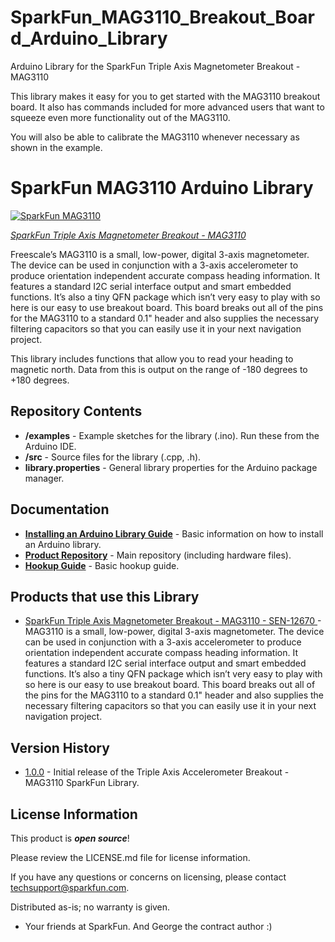 SparkFun_MAG3110_Breakout_Board_Arduino_Library
============================================
Arduino Library for the SparkFun Triple Axis Magnetometer Breakout - MAG3110

This library makes it easy for you to get started with the MAG3110 breakout board. It also has commands included for more advanced users that want to squeeze even more functionality out of the MAG3110.

You will also be able to calibrate the MAG3110 whenever necessary as shown in the example.

SparkFun MAG3110 Arduino Library
========================================

[![SparkFun MAG3110](https://cdn.sparkfun.com//assets/parts/9/3/9/8/12670-01.jpg)](https://www.sparkfun.com/products/12670)

[*SparkFun Triple Axis Magnetometer Breakout - MAG3110*](https://www.sparkfun.com/products/12670)

Freescale’s MAG3110 is a small, low-power, digital 3-axis magnetometer. The device can be used in conjunction with a 3-axis accelerometer to produce orientation independent accurate compass heading information. It features a standard I2C serial interface output and smart embedded functions. It’s also a tiny QFN package which isn’t very easy to play with so here is our easy to use breakout board. This board breaks out all of the pins for the MAG3110 to a standard 0.1" header and also supplies the necessary filtering capacitors so that you can easily use it in your next navigation project.

This library includes functions that allow you to read your heading to magnetic north. Data from this is output on the range of -180 degrees to +180 degrees.


Repository Contents
-------------------

* **/examples** - Example sketches for the library (.ino). Run these from the Arduino IDE. 
* **/src** - Source files for the library (.cpp, .h).
* **library.properties** - General library properties for the Arduino package manager. 


Documentation
--------------

* **[Installing an Arduino Library Guide](https://learn.sparkfun.com/tutorials/installing-an-arduino-library)** - Basic information on how to install an Arduino library.
* **[Product Repository](https://github.com/sparkfun/MAG3110_Breakout_Board)** - Main repository (including hardware files).
* **[Hookup Guide](https://learn.sparkfun.com/tutorials/mag3110-magnetometer-hookup-guide-)** - Basic hookup guide.

Products that use this Library 
---------------------------------

* [SparkFun Triple Axis Magnetometer Breakout - MAG3110 - SEN-12670 ](https://www.sparkfun.com/products/12670)- MAG3110 is a small, low-power, digital 3-axis magnetometer. The device can be used in conjunction with a 3-axis accelerometer to produce orientation independent accurate compass heading information. It features a standard I2C serial interface output and smart embedded functions. It’s also a tiny QFN package which isn’t very easy to play with so here is our easy to use breakout board. This board breaks out all of the pins for the MAG3110 to a standard 0.1" header and also supplies the necessary filtering capacitors so that you can easily use it in your next navigation project.

Version History
---------------

* [1.0.0]() - Initial release of the Triple Axis Accelerometer Breakout - MAG3110 SparkFun Library.

License Information
-------------------

This product is _**open source**_! 

Please review the LICENSE.md file for license information. 

If you have any questions or concerns on licensing, please contact techsupport@sparkfun.com.

Distributed as-is; no warranty is given.

- Your friends at SparkFun. And George the contract author :)

_<COLLABORATION CREDIT>_



